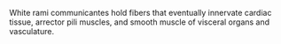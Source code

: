 White rami communicantes hold fibers that eventually innervate cardiac tissue, arrector pili muscles, and smooth muscle of visceral organs and vasculature.